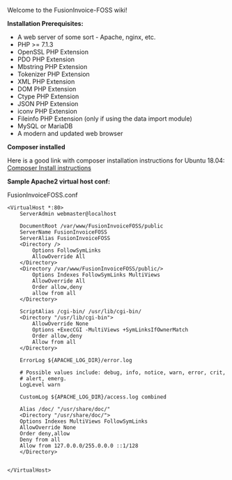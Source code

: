 Welcome to the FusionInvoice-FOSS wiki!

**Installation Prerequisites:**
* A web server of some sort - Apache, nginx, etc.
* PHP >= 7.1.3
* OpenSSL PHP Extension
* PDO PHP Extension
* Mbstring PHP Extension
* Tokenizer PHP Extension
* XML PHP Extension
* DOM PHP Extension
* Ctype PHP Extension
* JSON PHP Extension
* iconv PHP Extension
* Fileinfo PHP Extension (only if using the data import module)
* MySQL or MariaDB
* A modern and updated web browser

**Composer installed**

Here is a good link with composer installation instructions for Ubuntu 18.04:
[Composer Install instructions](https://www.digitalocean.com/community/tutorials/how-to-install-and-use-composer-on-ubuntu-18-04)

**Sample Apache2 virtual host conf:**

FusionInvoiceFOSS.conf

	<VirtualHost *:80>
		ServerAdmin webmaster@localhost

		DocumentRoot /var/www/FusionInvoiceFOSS/public
		ServerName FusionInvoiceFOSS
		ServerAlias FusionInvoiceFOSS
		<Directory />
			Options FollowSymLinks
			AllowOverride All
		</Directory>
		<Directory /var/www/FusionInvoiceFOSS/public/>
			Options Indexes FollowSymLinks MultiViews
			AllowOverride All
			Order allow,deny
			allow from all
		</Directory>

		ScriptAlias /cgi-bin/ /usr/lib/cgi-bin/
		<Directory "/usr/lib/cgi-bin">
			AllowOverride None
			Options +ExecCGI -MultiViews +SymLinksIfOwnerMatch
			Order allow,deny
			Allow from all
		</Directory>

		ErrorLog ${APACHE_LOG_DIR}/error.log

		# Possible values include: debug, info, notice, warn, error, crit,
		# alert, emerg.
		LogLevel warn

		CustomLog ${APACHE_LOG_DIR}/access.log combined

	    Alias /doc/ "/usr/share/doc/"
	    <Directory "/usr/share/doc/">
		Options Indexes MultiViews FollowSymLinks
		AllowOverride None
		Order deny,allow
		Deny from all
		Allow from 127.0.0.0/255.0.0.0 ::1/128
	    </Directory>


	</VirtualHost>
